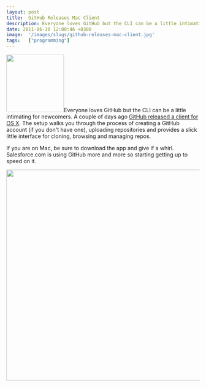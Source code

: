 ```yaml
---
layout: post
title:  GitHub Releases Mac Client
description: Everyone loves GitHub but the CLI can be a little intimating for newcomers. A couple of days ago GitHub released a client for OS X . The setup walks you through the process of creating a GitHub account (if you dont have one), uploading repositories and provides a slick little interface for cloning, browsing and managing repos. If you are on Mac, be sure to download the app and give if a whirl. Salesforce.com is using GitHub more and more so starting getting up to speed on it. 
date: 2011-06-30 12:00:46 +0300
image:  '/images/slugs/github-releases-mac-client.jpg'
tags:   ["programming"]
---
```

<p><a href="http://www.github.com"><img src="http://res.cloudinary.com/blog-jeffdouglas-com/image/upload/c_crop,h_512,w_512,x_0,y_0/h_150,w_150/v1400327782/github-logo_ggwm0p.png" alt="" title="github-logo" width="150" height="150" class="alignleft size-thumbnail wp-image-3993" /></a>Everyone loves GitHub but the CLI can be a little intimating for newcomers. A couple of days ago <a href="https://github.com/blog/878-announcing-github-for-mac">GitHub released a client for OS X</a>. The setup walks you through the process of creating a GitHub account (if you don't have one), uploading repositories and provides a slick little interface for cloning, browsing and managing repos.</p>
<p>If you are on Mac, be sure to download the app and give if a whirl. Salesforce.com is using GitHub more and more so starting getting up to speed on it.</p>
<p><a href="http://res.cloudinary.com/blog-jeffdouglas-com/image/upload/v1400327781/github-mac_f7f8yu.png"><img src="http://res.cloudinary.com/blog-jeffdouglas-com/image/upload/v1400327781/github-mac_f7f8yu.png" alt="" title="github-mac" width="550" class="alignnone size-full wp-image-3996" /></a></p>

